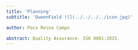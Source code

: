 ```yaml
---
title: 'Planning'
subtitle: 'QueenField ![](../../../../icon.jpg)'

author: Paco Reina Campo

abstract: Quality Assurance. ISO 9001:2015.
---
```

